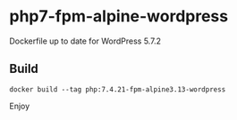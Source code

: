 # php7-fpm-alpine-wordpress

Dockerfile up to date for WordPress 5.7.2

## Build
```
docker build --tag php:7.4.21-fpm-alpine3.13-wordpress
```

Enjoy
